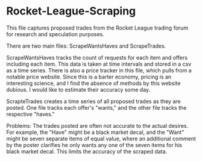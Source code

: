 # Rocket-League-Scraping

This file captures proposed trades from the Rocket League trading forum for research and speculation purposes.

There are two main files: ScrapeWantsHaves and ScrapeTrades.

ScrapeWantsHaves tracks the count of requests for each item and offers including each item. This data is taken at time intervals and stored in a csv as a time series.
There is also a price tracker in this file, which pulls from a notable price website. Since this is a barter economy, pricing is an interesting science, and I find the absence of methods by this website dubious. I would like to estimate their accuracy some day.

ScrapteTrades creates a time series of all proposed trades as they are posted. One file tracks each offer's "wants," and the other file tracks the respective "haves."

Problems:
The trades posted are often not accurate to the actual desires. For example, the "Have" might be a black market decal, and the "Want" might be seven separate items of equal value, where an additional comment by the poster clarifies he only wants any one of the seven items for his black market decal. This limits the accuracy of the scraped data.
